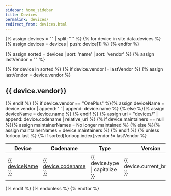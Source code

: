 ```yaml
---
sidebar: home_sidebar
title: Devices
permalink: devices/
redirect_from: devices.html
---
```

{% assign devices = "" | split: " " %}
{% for device in site.data.devices %}
{% assign devices = devices | push: device[1] %}
{% endfor %}

{% assign sorted = devices | sort: 'name' | sort: 'vendor' %}
{% assign lastVendor = "" %}

{% for device in sorted %}
{% if device.vendor != lastVendor %}
{% assign lastVendor = device.vendor %}
## {{ device.vendor}}

<table class="device">
  <thead>
  <tr>
    <th><b>Device</b></th>
    <th><b>Codename</b></th>
    <th><b>Type</b></th>
    <th><b>Version</b></th>
    <th><b>Maintainers</b></th>
  </tr>
  </thead>
{% endif %}
  {% if device.vendor == "OnePlus" %}{% assign deviceName = device.vendor | append: ' ' | append: device.name %}
  {% else %}{% assign deviceName = device.name %}
  {% endif %}
  {% assign url = "devices/" | append: device.codename | relative_url %}
  {% if device.maintainers == null %}{% assign maintainerNames = No longer maintained %}
  {% else %}{% assign maintainerNames = device.maintainers %}
  {% endif %}
  <tr>
    <td onClick="location.href='{{ url }}'"><a href="{{ url }}">{{ deviceName }}</a></td>
    <td onClick="location.href='{{ url }}'"><a href="{{ url }}">{{ device.codename }}</a></td>
    <td>{{ device.type | capitalize }}</td>
    <td>{{ device.current_branch }}</td>
    <td>{{ maintainerNames | join: ", " }}</td>
  </tr>
{% unless forloop.last %}
  {% if sorted[forloop.index].vendor != lastVendor %}
  </table>
  {% endif %}
{% endunless %}
{% endfor %}

